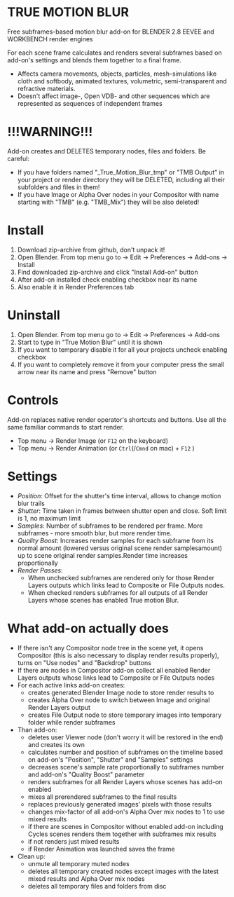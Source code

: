 # TRUE MOTION BLUR
Free subframes-based motion blur add-on
for BLENDER 2.8 EEVEE and WORKBENCH render engines

For each scene frame calculates and renders several subframes based on add-on's settings
and blends them together to a final frame.

- Affects camera movements, objects, particles, mesh-simulations like cloth and softbody,
  animated textures, volumetric, semi-transparent and refractive materials.
- Doesn't affect image-, Open VDB- and other sequences which are represented as sequences
  of independent frames

# !!!WARNING!!!
Add-on creates and DELETES temporary nodes, files and folders.
Be careful:
  - If you have folders named "\_True_Motion_Blur_tmp" or "TMB Output"
    in your project or render directory
    they will be DELETED, including all their subfolders and files in them!
  - If you have Image or Alpha Over nodes in your Compositor with
    name starting with "TMB" (e.g. "TMB_Mix") they will be also deleted!

# Install
1. Download zip-archive from github, don't unpack it!
2. Open Blender. From top menu go to -> Edit -> Preferences -> Add-ons -> Install
3. Find downloaded zip-archive and click "Install Add-on" button
4. After add-on installed check enabling checkbox near its name
5. Also enable it in Render Preferences tab

# Uninstall
1. Open Blender. From top menu go to -> Edit -> Preferences -> Add-ons
2. Start to type in "True Motion Blur" until it is shown
3. If you want to temporary disable it for all your projects uncheck enabling checkbox
4. If you want to completely remove it from your computer press the small arrow near its name
  and press "Remove" button
  
# Controls
Add-on replaces native render operator's shortcuts and buttons. Use all the same familiar commands
to start render.
  - Top menu -> Render Image (or `F12` on the keyboard)
  - Top menu -> Render Animation (or `Ctrl`(/`Cmnd` on mac) + `F12` )
  
# Settings
- *Position*:
    Offset for the shutter's time interval, allows to change motion blur trails
- *Shutter*:
    Time taken in frames between shutter open and close. Soft limit is 1, no maximum limit 
- *Samples*:
    Number of subframes to be rendered per frame. More subframes - more smooth blur, but more render time.
- *Quality Boost*:
    Increases render samples for each subframe from its normal amount (lowered versus original scene render samplesamount) up to scene original render samples.Render time increases proportionally
- *Render Passes*:
    - When unchecked subframes are rendered only for those Render Layers outputs which links lead to Composite or File Outputs nodes.
    - When checked renders subframes for all outputs of all Render Layers whose scenes has enabled True motion Blur.
  
# What add-on actually does
- If there isn't any Compositor node tree in the scene yet, it opens Compositor (this is also necessary
to display render results properly), turns on "Use nodes" and "Backdrop" buttons
- If there are nodes in Compositor add-on collect all enabled Render Layers outputs whose links
lead to Composite or File Outputs nodes
- For each active links add-on creates:
    - creates generated Blender Image node to store render results to
    - creates Alpha Over node to switch between Image and original Render Layers output
    - creates File Output node to store temporary images into temporary folder while render subframes
- Than add-on:
    - deletes user Viewer node (don't worry it will be restored in the end) and creates its own
    - calculates number and position of subframes on the timeline based on add-on's "Position", "Shutter" and "Samples" settings
    - decreases scene's sample rate proportionally to subframes number and add-on's "Quality Boost" parameter
    - renders subframes for all Render Layers whose scenes has add-on enabled
    - mixes all prerendered subframes to the final results
    - replaces previously generated images' pixels with those results
    - changes mix-factor of all add-on's Alpha Over mix nodes to 1 to use mixed results
    - if there are scenes in Compositor without enabled add-on including Cycles scenes
      renders them together with subframes mix results
    - if not renders just mixed results
    - if Render Animation was launched saves the frame
- Clean up:
    - unmute all temporary muted nodes
    - deletes all temporary created nodes except images with the latest mixed results and Alpha Over mix nodes
    - deletes all temporary files and folders from disc



